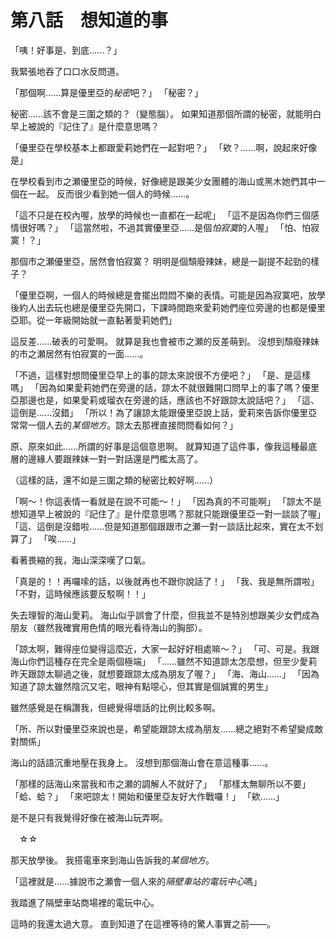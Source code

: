 # 第八話　想知道的事

「咦！好事是、到底......？」

我緊張地吞了口口水反問道。

「那個啊......算是優里亞的*秘密*吧？」
「秘密？」

秘密......該不會是三圍之類的？（變態腦）。
如果知道那個所謂的秘密，就能明白早上被說的『記住了』是什麼意思嗎？

「優里亞在學校基本上都跟愛莉她們在一起對吧？」
「欸？......啊，說起來好像是」

在學校看到市之瀬優里亞的時候，好像總是跟美少女團體的海山或黑木她們其中一個在一起。
反而很少看到她一個人的時候......。

「這不只是在校內喔，放學的時候也一直都在一起呢」
「這不是因為你們三個感情很好嗎？」
「這當然啦，不過其實優里亞......是個*怕寂寞*的人喔」
「怕、怕寂寞！？」

那個市之瀬優里亞，居然會怕寂寞？
明明是個頹廢辣妹，總是一副提不起勁的樣子？

「優里亞啊，一個人的時候總是會擺出悶悶不樂的表情。可能是因為寂寞吧，放學後約人出去玩也總是優里亞先開口，下課時間跑來愛莉她們座位旁邊的也都是優里亞耶。從一年級開始就一直黏著愛莉她們」

這反差......破表的可愛啊。
就算是我也會被市之瀬的反差萌到。
沒想到頹廢辣妹的市之瀬居然有怕寂寞的一面......。

「不過，這樣對想問優里亞早上的事的諒太來說很不方便吧？」
「是、是這樣嗎」
「因為如果愛莉她們在旁邊的話，諒太不就很難開口問早上的事了嗎？優里亞那邊也是，如果愛莉或瑠衣在旁邊的話，應該也不好跟諒太說話吧？」
「這、這倒是......沒錯」
「所以！為了讓諒太能跟優里亞說上話，愛莉來告訴你優里亞常常一個人去的*某個地方*。諒太去那裡直接問問看如何？」

原、原來如此......所謂的好事是這個意思啊。
就算知道了這件事，像我這種最底層的邊緣人要跟辣妹一對一對話還是門檻太高了。

（這樣的話，還不如是三圍之類的秘密比較好啊......）

「啊～！你這表情一看就是在說不可能～！」
「因為真的不可能啊」
「諒太不是想知道早上被說的『記住了』是什麼意思嗎？那就只能跟優里亞一對一談談了喔」
「這、這倒是沒錯啦......但是知道那個跟跟市之瀬一對一談話比起來，實在太不划算了」
「唉......」

看著畏縮的我，海山深深嘆了口氣。

「真是的！！再囉嗦的話，以後就再也不跟你說話了！」
「我、我是無所謂啦」
「不對，這時候應該要反駁啊！！」

失去理智的海山愛莉。
海山似乎誤會了什麼，但我並不是特別想跟美少女們成為朋友（雖然我確實用色情的眼光看待海山的胸部）。

「諒太啊，難得座位變得這麼近，大家一起好好相處嘛～？」
「可、可是。我跟海山你們這種存在完全是兩個極端」
「......雖然不知道諒太怎麼想，但至少愛莉昨天跟諒太聊過之後，就想要跟諒太成為朋友了喔？」
「海、海山......」
「因為知道了諒太雖然陰沉又宅，眼神有點噁心，但其實是個誠實的男生」

雖然感覺是在稱讚我，但總覺得壞話的比例比較多啊。

「所、所以對優里亞來說也是，希望能跟諒太成為朋友......總之絕對不希望變成敵對關係」

海山的話語沉重地壓在我身上。
沒想到那個海山會在意這種事......。

「那樣的話海山來當我和市之瀬的調解人不就好了」
「那樣太無聊所以不要」
「蛤、蛤？」
「來吧諒太！開始和優里亞友好大作戰囉！」
「欸......」

是不是只有我覺得好像在被海山玩弄啊。

　☆☆

那天放學後。
我搭電車來到海山告訴我的*某個地方*。

「這裡就是......據說市之瀬會一個人來的*隔壁車站的電玩中心*嗎」

我踏進了隔壁車站商場裡的電玩中心。

這時的我還太過大意。
直到知道了在這裡等待的驚人事實之前——。